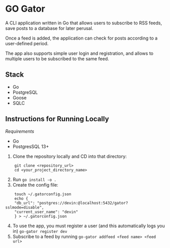 # GO Gator

A CLI application written in Go that allows users to subscribe to RSS feeds, save posts to a database for later perusal.

Once a feed is added, the application can check for posts according to a user-defined period.

The app also supports simple user login and registration, and allows to multiple users to be subscribed to the same feed.

## Stack
- Go
- PostgreSQL
- Goose
- SQLC

## Instructions for Running Locally

*Requirements*
- Go
- PostgresSQL 13+

1. Clone the repository locally and CD into that directory:
```
    git clone <repository_url>
    cd <your_project_directory_name>
```
2. Run `go install -o .`
3. Create the config file:
```
    touch ~/.gatorconfig.json
    echo {
    "db_url": "postgres://devin:@localhost:5432/gator?sslmode=disable",
    "current_user_name": "devin"
    } > ~/.gatorconfig.json
```
4. To use the app, you must register a user (and this automatically logs you in)
`go-gator register dev`
5. Subscribe to a feed by running
`go-gator addfeed <feed name> <feed url>`

